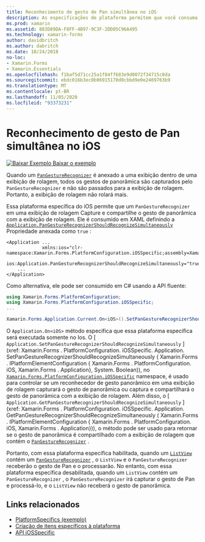 ```yaml
---
title: Reconhecimento de gesto de Pan simultânea no iOS
description: As especificações de plataforma permitem que você consuma a funcionalidade que só está disponível em uma plataforma específica, sem implementar renderizadores ou efeitos personalizados. Este artigo explica como consumir a plataforma específica do iOS, que permite que o reconhecimento de gesto de Pan simultâneo seja usado em um aplicativo.
ms.prod: xamarin
ms.assetid: 883D89DA-F8FF-4B97-9C3F-2DD05C96A495
ms.technology: xamarin-forms
author: davidbritch
ms.author: dabritch
ms.date: 10/24/2018
no-loc:
- Xamarin.Forms
- Xamarin.Essentials
ms.openlocfilehash: f1baf5d71cc25a1f84ff683e9d0072f34715c0da
ms.sourcegitcommit: ebdc016b3ec0b06915170d0cbbd9e0e2469763b9
ms.translationtype: MT
ms.contentlocale: pt-BR
ms.lasthandoff: 11/05/2020
ms.locfileid: "93373231"
---
```

# <a name="simultaneous-pan-gesture-recognition-on-ios"></a>Reconhecimento de gesto de Pan simultânea no iOS

[![Baixar Exemplo](~/media/shared/download.png) Baixar o exemplo](/samples/xamarin/xamarin-forms-samples/userinterface-platformspecifics)

Quando um [`PanGestureRecognizer`](xref:Xamarin.Forms.PanGestureRecognizer) é anexado a uma exibição dentro de uma exibição de rolagem, todos os gestos de panorâmica são capturados pelo `PanGestureRecognizer` e não são passados para a exibição de rolagem. Portanto, a exibição de rolagem não rolará mais.

Essa plataforma específica do iOS permite que um `PanGestureRecognizer` em uma exibição de rolagem Capture e compartilhe o gesto de panorâmica com a exibição de rolagem. Ele é consumido em XAML definindo a [`Application.PanGestureRecognizerShouldRecognizeSimultaneously`](xref:Xamarin.Forms.PlatformConfiguration.iOSSpecific.Application.PanGestureRecognizerShouldRecognizeSimultaneouslyProperty) Propriedade anexada como `true` :

```xaml
<Application ...
             xmlns:ios="clr-namespace:Xamarin.Forms.PlatformConfiguration.iOSSpecific;assembly=Xamarin.Forms.Core"
             ios:Application.PanGestureRecognizerShouldRecognizeSimultaneously="true">
    ...
</Application>
```

Como alternativa, ele pode ser consumido em C# usando a API fluente:

```csharp
using Xamarin.Forms.PlatformConfiguration;
using Xamarin.Forms.PlatformConfiguration.iOSSpecific;
...

Xamarin.Forms.Application.Current.On<iOS>().SetPanGestureRecognizerShouldRecognizeSimultaneously(true);
```

O `Application.On<iOS>` método especifica que essa plataforma específica será executada somente no Ios. O [ `Application.SetPanGestureRecognizerShouldRecognizeSimultaneously` ] (xref: Xamarin.Forms . PlatformConfiguration. iOSSpecific. Application. SetPanGestureRecognizerShouldRecognizeSimultaneously ( Xamarin.Forms . IPlatformElementConfiguration { Xamarin.Forms . PlatformConfiguration. iOS, Xamarin.Forms . Application}, System. Boolean)), no [`Xamarin.Forms.PlatformConfiguration.iOSSpecific`](xref:Xamarin.Forms.PlatformConfiguration.iOSSpecific) namespace, é usado para controlar se um reconhecedor de gesto panorâmico em uma exibição de rolagem capturará o gesto de panorâmica ou captura e compartilhará o gesto de panorâmica com a exibição de rolagem. Além disso, o [ `Application.GetPanGestureRecognizerShouldRecognizeSimultaneously` ] (xref: Xamarin.Forms . PlatformConfiguration. iOSSpecific. Application. GetPanGestureRecognizerShouldRecognizeSimultaneously ( Xamarin.Forms . IPlatformElementConfiguration { Xamarin.Forms . PlatformConfiguration. iOS, Xamarin.Forms . Application})), o método pode ser usado para retornar se o gesto de panorâmica é compartilhado com a exibição de rolagem que contém o [`PanGestureRecognizer`](xref:Xamarin.Forms.PanGestureRecognizer) .

Portanto, com essa plataforma específica habilitada, quando um [`ListView`](xref:Xamarin.Forms.ListView) contém um [`PanGestureRecognizer`](xref:Xamarin.Forms.PanGestureRecognizer) , o `ListView` e o `PanGestureRecognizer` receberão o gesto de Pan e o processarão. No entanto, com essa plataforma específica desabilitada, quando um `ListView` contém um `PanGestureRecognizer` , o `PanGestureRecognizer` irá capturar o gesto de Pan e processá-lo, e o `ListView` não receberá o gesto de panorâmica.

## <a name="related-links"></a>Links relacionados

- [PlatformSpecifics (exemplo)](/samples/xamarin/xamarin-forms-samples/userinterface-platformspecifics)
- [Criação de itens específicos à plataforma](~/xamarin-forms/platform/platform-specifics/index.md#creating-platform-specifics)
- [API iOSSpecific](xref:Xamarin.Forms.PlatformConfiguration.iOSSpecific)
